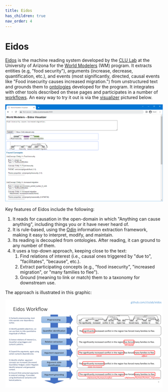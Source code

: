 ```yaml
---
title: Eidos
has_children: true
nav_order: 4
---
```

# Eidos

[Eidos](https://github.com/clulab/eidos) is the machine reading system developed by the [CLU Lab](http://clulab.org) at the University of Arizona for the [World Modelers](https://www.darpa.mil/program/world-modelers) (WM) program.  It extracts entities (e.g, "food security"), arguments (increase, decrease, quantification, etc.), and events (most significantly, directed, causal events like "Food insecurity causes increased migration.") from unstructured text and grounds them to [ontologies](https://github.com/WorldModelers/Ontologies) developed for the program.  It integrates with other tools described on these pages and participates in a number of [workflows](./eidos_workflows.html).  An easy way to try it out is via the [visualizer](http://eidos.cs.arizona.edu:9000/) pictured below.

<p align="center">
  <img src="./images/eidos/eidos_visualizer.png">
</p>

Key features of Eidos include the following:

1. It reads for causation in the open-domain in which "Anything can cause anything", including things you or it have never heard of.
2. It is rule-based, using the [Odin](https://clulab.github.io/processors/odin.html) information extraction framework, making it easy to interpret, modify, and maintain.
3. Its reading is decoupled from ontologies.  After reading, it can ground to any number of them.
4. It uses a top-down approach, keeping close to the text:
    1. Find relations of interest (i.e., causal ones triggered by "due to", "facilitates", "because", etc.).
    2. Extract participating concepts (e.g., "food insecurity", "increased migration", or "many families to flee").
    3. Ground (meaning to link or match) them to a taxonomy for downstream use.

The approach is illustrated in this graphic:

<p align="center">
  <img src="./images/eidos/eidos_features.png">
</p>
